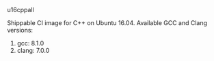 u16cppall

Shippable CI image for C++ on Ubuntu 16.04. Available GCC and Clang versions:

   1. gcc: 8.1.0
   2. clang: 7.0.0

